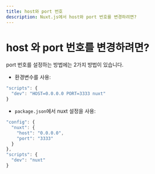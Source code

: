 ```yaml
---
title: host와 port 번호
description: Nuxt.js에서 host와 port 번호를 변경하려면?
---
```


# host 와 port 번호를 변경하려면?

port 번호를 설정하는 방법에는 2가지 방법이 있습니다.
- 환경변수를 사용:
```js
"scripts": {
  "dev": "HOST=0.0.0.0 PORT=3333 nuxt"
}
```
- `package.json`에서 nuxt 설정을 사용:
```js
"config": {
  "nuxt": {
    "host": "0.0.0.0",
    "port": "3333"
  }
},
"scripts": {
  "dev": "nuxt"
}
```
